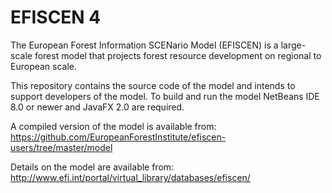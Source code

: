 # EFISCEN 4
The European Forest Information SCENario Model (EFISCEN) is a large-scale forest model that projects forest resource development on regional to European scale.

This repository contains the source code of the model and intends to support developers of the model. To build and run the model NetBeans IDE 8.0 or newer and JavaFX 2.0 are required.

A compiled version of the model is available from: https://github.com/EuropeanForestInstitute/efiscen-users/tree/master/model

Details on the model are available from: http://www.efi.int/portal/virtual_library/databases/efiscen/
